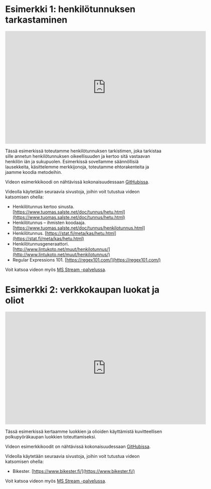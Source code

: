 # Esimerkki 1: henkilötunnuksen tarkastaminen

<iframe width="640" height="360" src="https://web.microsoftstream.com/embed/video/7c65bed8-7724-4ee9-94eb-3b715c8ad630?autoplay=false&amp;showinfo=true" allowfullscreen style="border:none;"></iframe>

Tässä esimerkissä toteutamme henkilötunnuksen tarkistimen, joka tarkistaa sille annetun henkilötunnuksen oikeellisuuden ja kertoo sitä vastaavan henkilön iän ja sukupuolen. Esimerkissä sovellamme säännöllisiä lausekkeita, käsittelemme merkkijonoja, toteutamme ehtorakenteita ja jaamme koodia metodeihin.

Videon esimerkkikoodi on nähtävissä kokonaisuudessaan [GitHubissa](https://github.com/ohjelmointi1/swd4tn032-3009/blob/master/src/viikko8/kertaus/Henkilotunnus.java).

Videolla käytetään seuraavia sivustoja, joihin voit tutustua videon katsomisen ohella:

* Henkilötunnus kertoo sinusta. [https://www.tuomas.salste.net/doc/tunnus/hetu.html](https://www.tuomas.salste.net/doc/tunnus/hetu.html)
* Henkilötunnus – ihmisten koodaaja. [https://www.tuomas.salste.net/doc/tunnus/henkilotunnus.html]
* Henkilötunnus. [https://stat.fi/meta/kas/hetu.html](https://stat.fi/meta/kas/hetu.html)
* Henkilötunnusgeneraattori. [http://www.lintukoto.net/muut/henkilotunnus/](http://www.lintukoto.net/muut/henkilotunnus/)
* Regular Expressions 101. [https://regex101.com/](https://regex101.com/)

Voit katsoa videon myös [MS Stream -palvelussa](https://web.microsoftstream.com/video/7c65bed8-7724-4ee9-94eb-3b715c8ad630).

# Esimerkki 2: verkkokaupan luokat ja oliot

<iframe width="640" height="360" src="https://web.microsoftstream.com/embed/video/e547ee47-b4ac-4182-8a1c-bdcfe3ef060a?autoplay=false&amp;showinfo=true" allowfullscreen style="border:none;"></iframe>

Tässä esimerkissä kertaamme luokkien ja olioiden käyttämistä kuvitteellisen polkupyöräkaupan luokkien toteuttamiseksi. 

Videon esimerkkikoodit on nähtävissä kokonaisuudessaan [GitHubissa](https://github.com/ohjelmointi1/swd4tn032-3009/tree/master/src/viikko8/kertaus).

Videolla käytetään seuraavia sivustoja, joihin voit tutustua videon katsomisen ohella:

* Bikester. [https://www.bikester.fi/](https://www.bikester.fi/)

Voit katsoa videon myös [MS Stream -palvelussa](https://web.microsoftstream.com/video/e547ee47-b4ac-4182-8a1c-bdcfe3ef060a).

